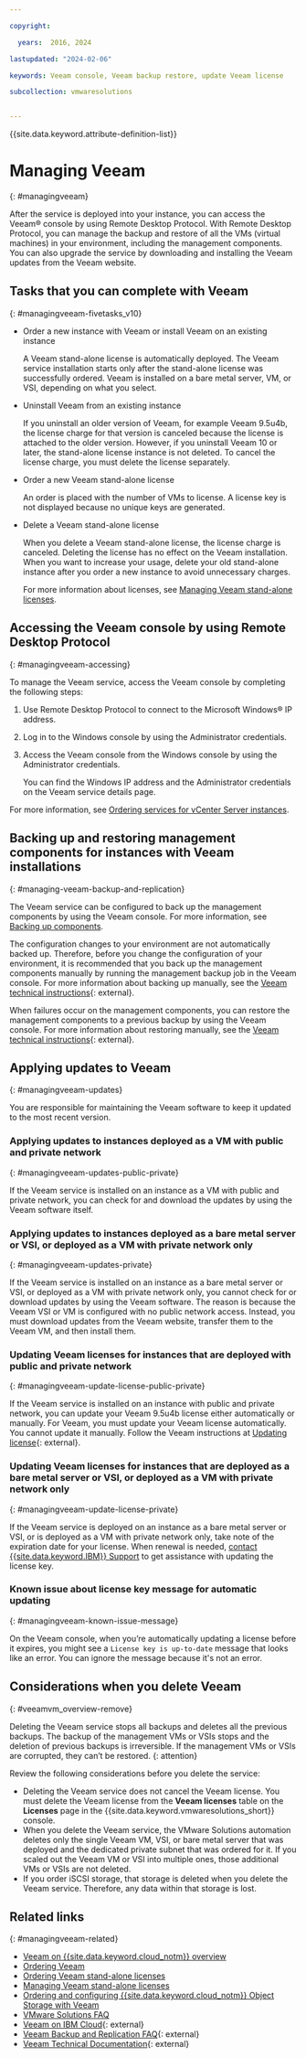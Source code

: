 ```yaml
---

copyright:

  years:  2016, 2024

lastupdated: "2024-02-06"

keywords: Veeam console, Veeam backup restore, update Veeam license

subcollection: vmwaresolutions


---
```


{{site.data.keyword.attribute-definition-list}}

# Managing Veeam
{: #managingveeam}

After the service is deployed into your instance, you can access the Veeam® console by using Remote Desktop Protocol. With Remote Desktop Protocol, you can manage the backup and restore of all the VMs (virtual machines) in your environment, including the management components. You can also upgrade the service by downloading and installing the Veeam updates from the Veeam website.

## Tasks that you can complete with Veeam
{: #managingveeam-fivetasks_v10}

* Order a new instance with Veeam or install Veeam on an existing instance

   A Veeam stand-alone license is automatically deployed. The Veeam service installation starts only after the stand-alone license was successfully ordered. Veeam is installed on a bare metal server, VM, or VSI, depending on what you select.

* Uninstall Veeam from an existing instance

   If you uninstall an older version of Veeam, for example Veeam 9.5u4b, the license charge for that version is canceled because the license is attached to the older version. However, if you uninstall Veeam 10 or later, the stand-alone license instance is not deleted. To cancel the license charge, you must delete the license separately.

* Order a new Veeam stand-alone license

   An order is placed with the number of VMs to license. A license key is not displayed because no unique keys are generated.

* Delete a Veeam stand-alone license

   When you delete a Veeam stand-alone license, the license charge is canceled. Deleting the license has no effect on the Veeam installation. When you want to increase your usage, delete your old stand-alone instance after you order a new instance to avoid unnecessary charges.

   For more information about licenses, see [Managing Veeam stand-alone licenses](/docs/vmwaresolutions?topic=vmwaresolutions-veeam_managing_licenses).

## Accessing the Veeam console by using Remote Desktop Protocol
{: #managingveeam-accessing}

To manage the Veeam service, access the Veeam console by completing the following steps:
1. Use Remote Desktop Protocol to connect to the Microsoft Windows® IP address.
2. Log in to the Windows console by using the Administrator credentials.
3. Access the Veeam console from the Windows console by using the Administrator credentials.

   You can find the Windows IP address and the Administrator credentials on the Veeam service details page.

For more information, see [Ordering services for vCenter Server instances](/docs/vmwaresolutions?topic=vmwaresolutions-vc_addingservices).

## Backing up and restoring management components for instances with Veeam installations
{: #managing-veeam-backup-and-replication}

The Veeam service can be configured to back up the management components by using the Veeam console. For more information, see [Backing up components](/docs/vmwaresolutions?topic=vmwaresolutions-solution_backingup).

The configuration changes to your environment are not automatically backed up. Therefore, before you change the configuration of your environment, it is recommended that you back up the management components manually by running the management backup job in the Veeam console. For more information about backing up manually, see the [Veeam technical instructions](https://helpcenter.veeam.com/archive/backup/90/vsphere/scheduing_manual.html){: external}.

When failures occur on the management components, you can restore the management components to a previous backup by using the Veeam console. For more information about restoring manually, see the [Veeam technical instructions](https://helpcenter.veeam.com/archive/backup/90/vsphere/performing_full_recovery.html){: external}.

## Applying updates to Veeam
{: #managingveeam-updates}

You are responsible for maintaining the Veeam software to keep it updated to the most recent version.

### Applying updates to instances deployed as a VM with public and private network
{: #managingveeam-updates-public-private}

If the Veeam service is installed on an instance as a VM with public and private network, you can check for and download the updates by using the Veeam software itself.

### Applying updates to instances deployed as a bare metal server or VSI, or deployed as a VM with private network only
{: #managingveeam-updates-private}

If the Veeam service is installed on an instance as a bare metal server or VSI, or deployed as a VM with private network only, you cannot check for or download updates by using the Veeam software. The reason is because the Veeam VSI or VM is configured with no public network access. Instead, you must download updates from the Veeam website, transfer them to the Veeam VM, and then install them.

### Updating Veeam licenses for instances that are deployed with public and private network
{: #managingveeam-update-license-public-private}

If the Veeam service is installed on an instance with public and private network, you can update your Veeam 9.5u4b license either automatically or manually. For Veeam, you must update your Veeam license automatically. You cannot update it manually. Follow the Veeam instructions at [Updating license](https://helpcenter.veeam.com/docs/backup/vsphere/license_update.html){: external}.

### Updating Veeam licenses for instances that are deployed as a bare metal server or VSI, or deployed as a VM with private network only
{: #managingveeam-update-license-private}

If the Veeam service is deployed on an instance as a bare metal server or VSI, or is deployed as a VM with private network only, take note of the expiration date for your license. When renewal is needed, [contact {{site.data.keyword.IBM}} Support](/docs/vmwaresolutions?topic=vmwaresolutions-trbl_support) to get assistance with updating the license key.

### Known issue about license key message for automatic updating
{: #managingveeam-known-issue-message}

On the Veeam console, when you’re automatically updating a license before it expires, you might see a `License key is up-to-date` message that looks like an error. You can ignore the message because it's not an error.

## Considerations when you delete Veeam
{: #veeamvm_overview-remove}

Deleting the Veeam service stops all backups and deletes all the previous backups. The backup of the management VMs or VSIs stops and the deletion of previous backups is irreversible. If the management VMs or VSIs are corrupted, they can’t be restored.
{: attention}

Review the following considerations before you delete the service:

* Deleting the Veeam service does not cancel the Veeam license. You must delete the Veeam license from the **Veeam licenses** table on the **Licenses** page in the {{site.data.keyword.vmwaresolutions_short}} console.
* When you delete the Veeam service, the VMware Solutions automation deletes only the single Veeam VM, VSI, or bare metal server that was deployed and the dedicated private subnet that was ordered for it. If you scaled out the Veeam VM or VSI into multiple ones, those additional VMs or VSIs are not deleted.
* If you order iSCSI storage, that storage is deleted when you delete the Veeam service. Therefore, any data within that storage is lost.

## Related links
{: #managingveeam-related}

* [Veeam on {{site.data.keyword.cloud_notm}} overview](/docs/vmwaresolutions?topic=vmwaresolutions-veeamvm_overview)
* [Ordering Veeam](/docs/vmwaresolutions?topic=vmwaresolutions-veeam_ordering)
* [Ordering Veeam stand-alone licenses](/docs/vmwaresolutions?topic=vmwaresolutions-veeam_ordering_licenses)
* [Managing Veeam stand-alone licenses](/docs/vmwaresolutions?topic=vmwaresolutions-veeam_managing_licenses)
* [Ordering and configuring {{site.data.keyword.cloud_notm}} Object Storage with Veeam](/docs/vmwaresolutions?topic=vmwaresolutions-icos_ordering)
* [VMware Solutions FAQ](/docs/vmwaresolutions?topic=vmwaresolutions-faq-vmwaresolutions)
* [Veeam on IBM Cloud](https://www.ibm.com/products/veeam){: external}
* [Veeam Backup and Replication FAQ](https://www.veeam.com/vm-backup-recovery-replication-software.html#faq){: external}
* [Veeam Technical Documentation](https://www.veeam.com/documentation-guides-datasheets.html){: external}
